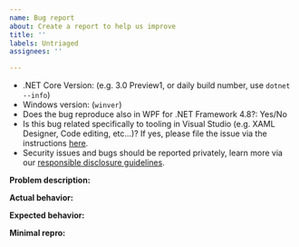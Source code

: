 ```yaml
---
name: Bug report
about: Create a report to help us improve
title: ''
labels: Untriaged
assignees: ''

---
```


* .NET Core Version: (e.g. 3.0 Preview1, or daily build number, use `dotnet --info`)
* Windows version: (`winver`)
* Does the bug reproduce also in WPF for .NET Framework 4.8?: Yes/No
* Is this bug related specifically to tooling in Visual Studio (e.g. XAML Designer, Code editing, etc...)? If yes, please file the issue via the instructions [here](https://docs.microsoft.com/visualstudio/ide/how-to-report-a-problem-with-visual-studio?view=vs-2019).
* Security issues and bugs should be reported privately, learn more via our [responsible disclosure guidelines](https://github.com/dotnet/wpf/blob/master/README.md#reporting-security-issues-and-security-bugs).

 <!-- Read https://github.com/dotnet/wpf/blob/master/Documentation/issue-guide.md -->
 
 **Problem description:**
 
 **Actual behavior:** <!-- callstack for crashes / exceptions -->
 
 **Expected behavior:**
 
 **Minimal repro:**
